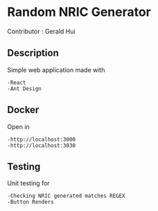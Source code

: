 # Random NRIC Generator
Contributor : Gerald Hui


## Description
Simple web application made with 

    -React
    -Ant Design

## Docker
Open in

    -http://localhost:3000
    -http://localhost:3030

## Testing
Unit testing for

    -Checking NRIC generated matches REGEX
    -Button Renders

